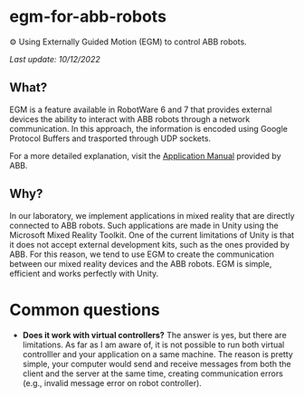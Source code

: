# egm-for-abb-robots
:gear: Using Externally Guided Motion (EGM) to control ABB robots. 

_Last update: 10/12/2022_

## What?
EGM is a feature available in RobotWare 6 and 7 that provides external devices the ability to interact with ABB robots through a network communication. In this approach, the information is encoded using Google Protocol Buffers and trasported through UDP sockets.

For a more detailed explanation, visit the [Application Manual](https://library.e.abb.com/public/f05090fae99a4d0ba2ee332e50865791/3HAC073318%20AM%20Externally%20Guided%20Motion%20RW7-en.pdf) provided by ABB.

## Why?
In our laboratory, we implement applications in mixed reality that are directly connected to ABB robots. Such applications are made in Unity using the Microsoft Mixed Reality Toolkit. One of the current limitations of Unity is that it does not accept external development kits, such as the ones provided by ABB. For this reason, we tend to use EGM to create the communication between our mixed reality devices and the ABB robots. EGM is simple, efficient and works perfectly with Unity.

# Common questions
- **Does it work with virtual controllers?**
The answer is yes, but there are limitations. As far as I am aware of, it is not possible to run both virtual controlller and your application on a same machine. The reason is pretty simple, your computer would send and receive messages from both the client and the server at the same time, creating communication errors (e.g., invalid message error on robot controller). 
